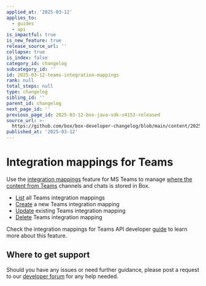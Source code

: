 ```yaml
---
applied_at: '2025-03-12'
applies_to:
  - guides
  - api
is_impactful: true
is_new_feature: true
release_source_url: ''
collapse: true
is_index: false
category_id: changelog
subcategory_id: ''
id: 2025-03-12-teams-integration-mappings
rank: null
total_steps: null
type: changelog
sibling_id: ''
parent_id: changelog
next_page_id: ''
previous_page_id: 2025-03-12-box-java-sdk-v4153-released
source_url: >-
  https://github.com/box/box-developer-changelog/blob/main/content/2025/03-12-teams-integration-mappings.md
published_at: '2025-03-12'
---
```

# Integration mappings for Teams

Use the [integration mappings][1] feature for MS Teams to manage [where the content
from Teams][2] channels and chats is stored in Box.

* [List][3] all Teams integration mappings
* [Create][4] a new Teams integration mapping
* [Update][5] existing Teams integration mapping
* [Delete][6] Teams integration mapping

Check the integration mappings for Teams API developer [guide][7] to learn more about this feature.

## Where to get support

Should you have any issues or need further guidance, please post a request to
our [developer forum][8] for any help needed.

[1]: r://integration-mapping-teams
[2]: https://support.box.com/hc/en-us/articles/360050737154-Assigning-a-Default-Box-Folder-to-a-Teams-Channel-or-Chat
[3]: r://get-integration-mappings-teams
[4]: r://post-integration-mappings-teams
[5]: r://put-integration-mappings-teams-id
[6]: r://delete-integration-mappings-teams-id
[7]: g://integration-mappings/teams-mappings/index
[8]: https://support.box.com/hc/en-us/community/topics/360001932973-Platform-and-Developer-Forum
